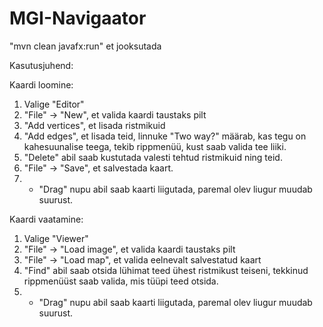 # MGI-Navigaator

"mvn clean javafx:run" et jooksutada

Kasutusjuhend:

Kaardi loomine:
1) Valige "Editor"
2) "File" -> "New", et valida kaardi taustaks pilt
3) "Add vertices", et lisada ristmikuid
4) "Add edges", et lisada teid, linnuke "Two way?" määrab, kas tegu on kahesuunalise teega, tekib rippmenüü, kust saab valida tee liiki.
5) "Delete" abil saab kustutada valesti tehtud ristmikuid ning teid.
6) "File" -> "Save", et salvestada kaart.
7) * "Drag" nupu abil saab kaarti liigutada, paremal olev liugur muudab suurust.

Kaardi vaatamine:
1) Valige "Viewer"
2) "File" -> "Load image", et valida kaardi taustaks pilt
3) "File" -> "Load map", et valida eelnevalt salvestatud kaart
4) "Find" abil saab otsida lühimat teed ühest ristmikust teiseni, tekkinud rippmenüüst saab valida, mis tüüpi teed otsida.
5) * "Drag" nupu abil saab kaarti liigutada, paremal olev liugur muudab suurust.

